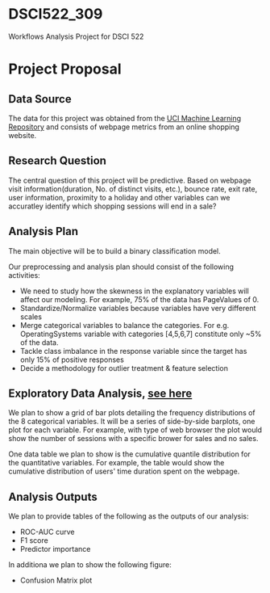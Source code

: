 # DSCI522_309
Workflows Analysis Project for DSCI 522

# Project Proposal

## Data Source
The data for this project was obtained from the [UCI Machine Learning Repository](https://archive.ics.uci.edu/ml/datasets/Online+Shoppers+Purchasing+Intention+Dataset) and consists of webpage metrics from an online shopping website. 

## Research Question 
The central question of this project will be predictive. Based on webpage visit information(duration, No. of distinct visits, etc.), bounce rate, exit rate, user information, proximity to a holiday and other variables can we accuratley identify which shopping sessions will end in a sale?

## Analysis Plan 
The main objective will be to build a binary classification model. 

Our preprocessing and analysis plan should consist of the following activities:

- We need to study how the skewness in the explanatory variables will affect our modeling. For example, 75% of the data has PageValues of 0.
- Standardize/Normalize variables because variables have very different scales
- Merge categorical variables to balance the categories. For e.g. OperatingSystems variable with categories [4,5,6,7] constitute only ~5% of the data.
- Tackle class imbalance in the response variable since the target has only 15% of positive responses
- Decide a methodology for outlier treatment & feature selection


## Exploratory Data Analysis, [see here](https://github.com/vermashivam679/DSCI522_309/blob/master/src/EDA.md)  
We plan to show a grid of bar plots detailing the frequency distributions of the 8 categorical variables. It will be a series of side-by-side barplots, one plot for each variable. For example, with type of web browser the plot would show the number of sessions with a specific brower for sales and no sales. 

One data table we plan to show is the cumulative quantile distribution for the quantitative variables. For example, the table would show the cumulative distribution of users' time duration spent on the webpage.

## Analysis Outputs 
We plan to provide tables of the following as the outputs of our analysis: 
- ROC-AUC curve  
- F1 score  
- Predictor importance  

In additiona we plan to show the following figure:
- Confusion Matrix plot